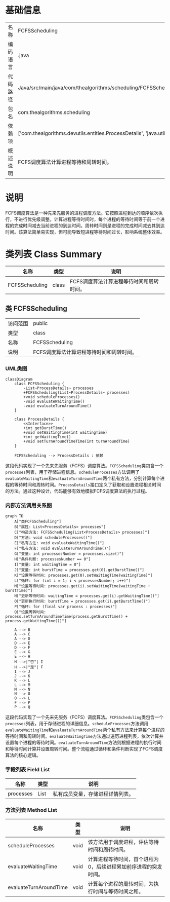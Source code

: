 # 基础信息

|      |      |
|------|------|
| 名称 | FCFSScheduling |
| 编码语言 | .java |
| 代码路径 | Java/src/main/java/com/thealgorithms/scheduling/FCFSScheduling.java |
| 包名 | com.thealgorithms.scheduling |
| 依赖项 | ['com.thealgorithms.devutils.entities.ProcessDetails', 'java.util.List'] |
| 概述说明 | FCFS调度算法计算进程等待和周转时间。 |

# 说明

FCFS调度算法是一种先来先服务的进程调度方法。它按照进程到达的顺序依次执行，不进行优先级调整。计算进程等待时间时，每个进程的等待时间等于前一个进程的完成时间减去当前进程的到达时间。周转时间则是进程的完成时间减去其到达时间。该算法简单易实现，但可能导致短进程等待时间过长，影响系统整体效率。

# 类列表 Class Summary

| 名称   | 类型  | 说明 |
|-------|------|-------------|
| FCFSScheduling | class | FCFS调度算法计算进程等待时间和周转时间。 |



## 类 FCFSScheduling

|      |      |
|------|------|
| 访问范围 | public |
| 类型 | class |
| 名称 | FCFSScheduling |
| 说明 | FCFS调度算法计算进程等待时间和周转时间。 |


### UML类图

```mermaid
classDiagram
    class FCFSScheduling {
        -List~ProcessDetails~ processes
        +FCFSScheduling(List~ProcessDetails~ processes)
        +void scheduleProcesses()
        -void evaluateWaitingTime()
        -void evaluateTurnAroundTime()
    }

    class ProcessDetails {
        <<Interface>>
        +int getBurstTime()
        +void setWaitingTime(int waitingTime)
        +int getWaitingTime()
        +void setTurnAroundTimeTime(int turnAroundTime)
    }

    FCFSScheduling --> ProcessDetails : 依赖
```

这段代码实现了一个先来先服务（FCFS）调度算法。`FCFSScheduling`类包含一个`processes`列表，用于存储进程信息。`scheduleProcesses`方法调用了`evaluateWaitingTime`和`evaluateTurnAroundTime`两个私有方法，分别计算每个进程的等待时间和周转时间。`ProcessDetails`接口定义了获取和设置进程相关时间的方法。通过这种设计，代码能够有效地模拟FCFS调度算法的执行过程。


### 内部方法调用关系图

```mermaid
graph TD
    A["类FCFSScheduling"]
    B["属性: List<ProcessDetails> processes"]
    C["构造方法: FCFSScheduling(List<ProcessDetails> processes)"]
    D["方法: void scheduleProcesses()"]
    E["私有方法: void evaluateWaitingTime()"]
    F["私有方法: void evaluateTurnAroundTime()"]
    G["变量: int processesNumber = processes.size()"]
    H["条件判断: processesNumber == 0"]
    I["变量: int waitingTime = 0"]
    J["变量: int burstTime = processes.get(0).getBurstTime()"]
    K["设置等待时间: processes.get(0).setWaitingTime(waitingTime)"]
    L["循环: for (int i = 1; i < processesNumber; i++)"]
    M["设置等待时间: processes.get(i).setWaitingTime(waitingTime + burstTime)"]
    N["更新等待时间: waitingTime = processes.get(i).getWaitingTime()"]
    O["更新执行时间: burstTime = processes.get(i).getBurstTime()"]
    P["循环: for (final var process : processes)"]
    Q["设置周转时间: process.setTurnAroundTimeTime(process.getBurstTime() + process.getWaitingTime())"]

    A --> B
    A --> C
    A --> D
    D --> E
    D --> F
    E --> G
    E --> H
    H -->|"否"| I
    H -->|"是"| F
    I --> J
    J --> K
    K --> L
    L --> M
    M --> N
    N --> O
    O --> L
    F --> P
    P --> Q
```

这段代码实现了一个先来先服务（FCFS）调度算法。`FCFSScheduling`类包含一个`processes`列表，用于存储进程的详细信息。`scheduleProcesses`方法调用`evaluateWaitingTime`和`evaluateTurnAroundTime`两个私有方法来计算每个进程的等待时间和周转时间。`evaluateWaitingTime`方法通过遍历进程列表，依次计算并设置每个进程的等待时间。`evaluateTurnAroundTime`方法则根据进程的执行时间和等待时间计算并设置周转时间。整个流程通过循环和条件判断实现了FCFS调度算法的核心逻辑。

### 字段列表 Field List

| 名称  | 类型  | 说明 |
|-------|-------|------|
| processes | List<ProcessDetails> | 私有成员变量，存储进程详情列表。 |

### 方法列表 Method List

| 名称  | 类型  | 说明 |
|-------|-------|------|
| scheduleProcesses | void | 该方法用于调度进程，评估等待时间和周转时间。 |
| evaluateWaitingTime | void | 计算进程等待时间，首个进程为0，后续进程累加前序进程的突发时间。 |
| evaluateTurnAroundTime | void | 计算每个进程的周转时间，为执行时间与等待时间之和。 |




